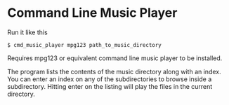 # Command Line Music Player

Run it like this
```
$ cmd_music_player mpg123 path_to_music_directory
```

Requires mpg123 or equivalent command line music player to be installed. 

The program lists the contents of the music directory along with an index. You can enter an index on any of the subdirectories to browse inside a subdirectory. Hitting enter on the listing will play the files in the current directory.